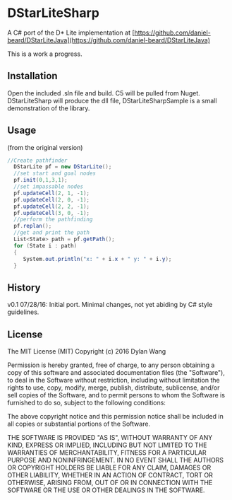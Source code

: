 # DStarLiteSharp

A C# port of the D* Lite implementation at [https://github.com/daniel-beard/DStarLiteJava](https://github.com/daniel-beard/DStarLiteJava)

This is a work a progress.

## Installation

Open the included .sln file and build. C5 will be pulled from Nuget.
DStarLiteSharp will produce the dll file, DStarLiteSharpSample is a small demonstration of the library.

## Usage

(from the original version)
``` C#
//Create pathfinder
  DStarLite pf = new DStarLite();
  //set start and goal nodes
  pf.init(0,1,3,1);
  //set impassable nodes
  pf.updateCell(2, 1, -1);
  pf.updateCell(2, 0, -1);
  pf.updateCell(2, 2, -1);
  pf.updateCell(3, 0, -1);
  //perform the pathfinding
  pf.replan();
  //get and print the path
  List<State> path = pf.getPath();
  for (State i : path)
  {   
     System.out.println("x: " + i.x + " y: " + i.y);
  }   
```

## History

v0.1 07/28/16: Initial port. Minimal changes, not yet abiding by C# style guidelines.

## License

The MIT License (MIT)
Copyright (c) 2016 Dylan Wang

Permission is hereby granted, free of charge, to any person obtaining a copy of this software and associated documentation files (the "Software"), to deal in the Software without restriction, including without limitation the rights to use, copy, modify, merge, publish, distribute, sublicense, and/or sell copies of the Software, and to permit persons to whom the Software is furnished to do so, subject to the following conditions:

The above copyright notice and this permission notice shall be included in all copies or substantial portions of the Software.

THE SOFTWARE IS PROVIDED "AS IS", WITHOUT WARRANTY OF ANY KIND, EXPRESS OR IMPLIED, INCLUDING BUT NOT LIMITED TO THE WARRANTIES OF MERCHANTABILITY, FITNESS FOR A PARTICULAR PURPOSE AND NONINFRINGEMENT. IN NO EVENT SHALL THE AUTHORS OR COPYRIGHT HOLDERS BE LIABLE FOR ANY CLAIM, DAMAGES OR OTHER LIABILITY, WHETHER IN AN ACTION OF CONTRACT, TORT OR OTHERWISE, ARISING FROM, OUT OF OR IN CONNECTION WITH THE SOFTWARE OR THE USE OR OTHER DEALINGS IN THE SOFTWARE.